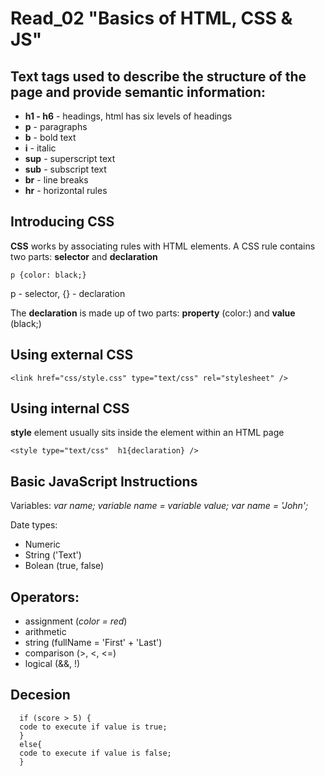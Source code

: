 # Read_02 "Basics of HTML, CSS & JS"

## Text tags used to describe the structure of the page and provide semantic information:

* **h1 - h6** - headings, html has six levels of headings
* **p** - paragraphs
* **b** - bold text 
* **i** - italic
* **sup** - superscript text 
* **sub** - subscript text
* **br** - line breaks
* **hr** - horizontal rules
  
## Introducing CSS

**CSS** works by associating rules with HTML elements.
A CSS rule contains two parts: **selector** and **declaration**

```p {color: black;}```

p - selector,  {} - declaration

The **declaration** is made up of two parts: **property** (color:) and **value** (black;)

## Using external CSS

```<link href="css/style.css" type="text/css" rel="stylesheet" />```

## Using internal CSS
 
**style** element usually sits inside the <head> element within an HTML page
  
  ```<style type="text/css"  h1{declaration} />```
  
## Basic JavaScript Instructions
  
  Variables: _var name;_
             _variable name = variable value;_
             _var name = 'John';_
  
  Date types:
  * Numeric
  * String ('Text')
  * Bolean (true, false)
  
## Operators:
  
  * assignment (_color = red_)
  * arithmetic
  * string (fullName = 'First' + 'Last')
  * comparison (>, <, <=)
  * logical (&&, !)
  
## Decesion
  
```
  if (score > 5) {
  code to execute if value is true;
  }
  else{
  code to execute if value is false;
  }
```
   

   
  
  
  
  



